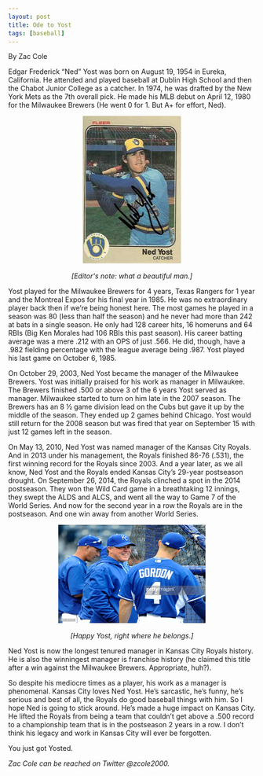 ```yaml
---
layout: post
title: Ode to Yost
tags: [baseball]
---
```

By Zac Cole

Edgar Frederick “Ned” Yost was born on August
19, 1954 in Eureka, California. He attended and 
played baseball at Dublin High School and then the 
Chabot Junior College as a catcher. In 1974, he was 
drafted by the New York Mets as the 7th overall pick. 
He made his MLB debut on April 12, 1980 for the 
Milwaukee Brewers (He went 0 for 1. But A+ for 
effort, Ned). 

<p style="text-align:center;"><img src="/images/yost-brewers.jpg" alt="selig!" width="200" height="300"/></p>
<p style="text-align:center;"><i>[Editor's note: what a beautiful man.]</i></p>

Yost played for the Milwaukee Brewers for 4 
years, Texas Rangers for 1 year and the Montreal 
Expos for his final year in 1985. He was no 
extraordinary player back then if we’re being honest 
here. The most games he played in a season was 80 
(less than half the season) and he never had more 
than 242 at bats in a single season. He only had 128 
career hits, 16 homeruns and 64 RBIs (Big Ken Morales 
had 106 RBIs this past season). His career batting 
average was a mere .212 with an OPS of just .566. He 
did, though, have a .982 fielding percentage with the 
league average being .987. Yost played his last game 
on October 6, 1985.

On October 29, 2003, Ned Yost became the manager 
of the Milwaukee Brewers. Yost was initially praised 
for his work as manager in Milwaukee. The Brewers 
finished .500 or above 3 of the 6 years Yost served 
as manager. Milwaukee started to turn on him late in 
the 2007 season. The Brewers has an 8 ½ game division 
lead on the Cubs but gave it up by the middle of the 
season. They ended up 2 games behind Chicago. Yost 
would still return for the 2008 season but was fired 
that year on September 15 with just 12 games left in 
the season.

On May 13, 2010, Ned Yost was named manager of 
the Kansas City Royals. And in 2013 under his 
management, the Royals finished 86-76 (.531), the 
first winning record for the Royals since 2003. And a 
year later, as we all know, Ned Yost and the Royals ended Kansas City’s 29-year postseason drought. On 
September 26, 2014, the Royals clinched a spot in the 
2014 postseason. They won the Wild Card game in a 
breathtaking 12 innings, they swept the ALDS and 
ALCS, and went all the way to Game 7 of the World 
Series. And now for the second year in a row the 
Royals are in the postseason. And one win away from 
another World Series.

<p style="text-align:center;"><img src="/images/happyyost.jpg" alt="yost!" width="300" height="200"/></p>
<p style="text-align:center;"><i>[Happy Yost, right where he belongs.]</i></p>

Ned Yost is now the longest tenured manager in 
Kansas City Royals history. He is also the winningest 
manager is franchise history (he claimed this title 
after a win against the Milwaukee Brewers. 
Appropriate, huh?). 

So despite his mediocre times as a player, his 
work as a manager is phenomenal. Kansas City loves 
Ned Yost. He’s sarcastic, he’s funny, he’s serious 
and best of all, the Royals do good baseball things 
with him. So I hope Ned is going to stick around. 
He’s made a huge impact on Kansas City. He lifted the 
Royals from being a team that couldn’t get above a 
.500 record to a championship team that is in the 
postseason 2 years in a row. I don’t think his legacy 
and work in Kansas City will ever be forgotten.

You just got Yosted.

<i>Zac Cole can be reached on Twitter @zcole2000.</i>
